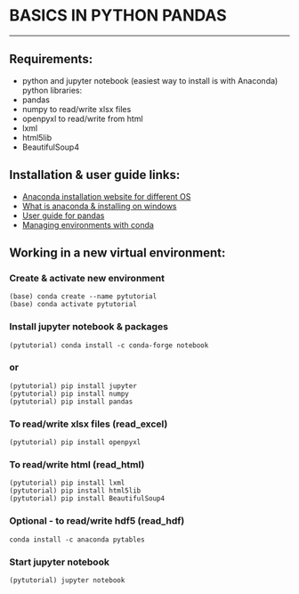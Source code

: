 # BASICS IN PYTHON PANDAS
-------------------------

## Requirements:
- python and jupyter notebook (easiest way to install is with Anaconda)
python libraries:
- pandas
- numpy
to read/write xlsx files
- openpyxl
to read/write from html
- lxml
- html5lib
- BeautifulSoup4


## Installation & user guide links:
- [Anaconda installation website for different OS](https://docs.anaconda.com/anaconda/install/)
- [What is anaconda & installing on windows](https://www.youtube.com/watch?v=Vt6loGK9Adc&t=49s)
- [User guide for pandas](https://pandas.pydata.org/pandas-docs/stable/getting_started/index.html)
- [Managing environments with conda](https://conda.io/projects/conda/en/latest/user-guide/tasks/manage-environments.html)


## Working in a new virtual environment:
### Create & activate new environment
```
(base) conda create --name pytutorial
(base) conda activate pytutorial
```
### Install jupyter notebook & packages
```
(pytutorial) conda install -c conda-forge notebook
```
### or
```
(pytutorial) pip install jupyter
(pytutorial) pip install numpy
(pytutorial) pip install pandas
```
### To read/write xlsx files (read_excel)
```
(pytutorial) pip install openpyxl
```
### To read/write html (read_html)
```
(pytutorial) pip install lxml
(pytutorial) pip install html5lib
(pytutorial) pip install BeautifulSoup4
```
### Optional - to read/write hdf5 (read_hdf)
```
conda install -c anaconda pytables
```
### Start jupyter notebook
```
(pytutorial) jupyter notebook
```




